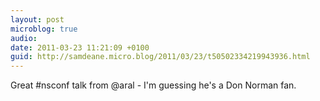 ```yaml
---
layout: post
microblog: true
audio: 
date: 2011-03-23 11:21:09 +0100
guid: http://samdeane.micro.blog/2011/03/23/t50502334219943936.html
---
```

Great #nsconf talk from @aral - I'm guessing he's a Don Norman fan.
